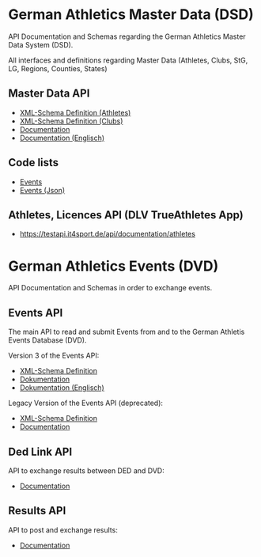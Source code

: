# German Athletics Master Data (DSD)
API Documentation and Schemas regarding the German Athletics Master Data System (DSD).

All interfaces and definitions regarding Master Data (Athletes, Clubs, StG, LG, Regions, Counties, States)

## Master Data API
- [XML-Schema Definition (Athletes)](https://github.com/Deutscher-Leichtathletikverband/Interfaces/blob/master/Athletes.xsd)
- [XML-Schema Definition (Clubs)](https://github.com/Deutscher-Leichtathletikverband/Interfaces/blob/master/Clubs.xsd)
- [Documentation](https://github.com/Deutscher-Leichtathletikverband/Interfaces/blob/master/Schnittstellenbeschreibung%20DLV%20Stammdaten.docx)
- [Documentation (Englisch)](https://github.com/Deutscher-Leichtathletikverband/Interfaces/blob/master/Schnittstellenbeschreibung%20DLV%20Stammdaten.de.en.docx)

## Code lists
- [Events](https://github.com/Deutscher-Leichtathletikverband/Interfaces/blob/master/2020-12-12-disziplinen.xlsx)
- [Events (Json)](https://github.com/Deutscher-Leichtathletikverband/Interfaces/blob/master/2020-12-12-disziplinen.json)

## Athletes, Licences API (DLV TrueAthletes App) 
- https://testapi.it4sport.de/api/documentation/athletes

# German Athletics Events (DVD)
API Documentation and Schemas in order to exchange events.

## Events API
The main API to read and submit Events from and to the German Athletis Events Database (DVD).

Version 3 of the Events API:
- [XML-Schema Definition](https://github.com/Deutscher-Leichtathletikverband/Interfaces/blob/master/Events%20v3.xsd)
- [Dokumentation](https://github.com/Deutscher-Leichtathletikverband/Interfaces/blob/master/Schnittstellenbeschreibung%20DLV%20Veranstaltungen%20Version%203.docx)
- [Dokumentation (Englisch)](https://github.com/Deutscher-Leichtathletikverband/Interfaces/blob/master/Schnittstellenbeschreibung%20DLV%20Veranstaltungen%20Version%203.de.en.docx)

Legacy Version of the Events API (deprecated):
- [XML-Schema Definition](https://github.com/Deutscher-Leichtathletikverband/Interfaces/blob/master/Events.xsd)
- [Documentation](https://github.com/Deutscher-Leichtathletikverband/Interfaces/blob/master/Schnittstellenbeschreibung%20DLV%20Veranstaltungen.docx)

## Ded Link API
API to exchange results between DED and DVD:
- [Documentation](https://github.com/Deutscher-Leichtathletikverband/Interfaces/blob/master/dvd-dedlink-api.md)

## Results API
API to post and exchange results:
- [Documentation](https://github.com/Deutscher-Leichtathletikverband/Interfaces/blob/master/dvd-results-api.md)

